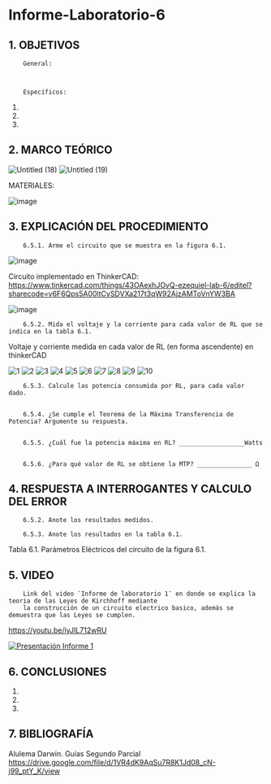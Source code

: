 # Informe-Laboratorio-6

## 1. OBJETIVOS
 
        General: 



        Específicos: 
 
1.  
        
2. 
        
3. 
        

## 2. MARCO TEÓRICO

![Untitled (18)](https://user-images.githubusercontent.com/93396250/149058150-5903c410-fa0a-4166-9e27-777ed826383b.jpg)
![Untitled (19)](https://user-images.githubusercontent.com/93396250/149058152-dc708003-adb2-4f2b-bd23-924a3e807eee.jpg)

MATERIALES:

![image](https://user-images.githubusercontent.com/93396250/149244593-df8482f8-df8f-4146-8768-30268dbbe319.png)

## 3. EXPLICACIÓN DEL PROCEDIMIENTO

        6.5.1. Arme el circuito que se muestra en la figura 6.1.

![image](https://user-images.githubusercontent.com/93396250/149243938-4599a8a6-6727-451c-9709-6be68cf3ded4.png)

Circuito implementado en ThinkerCAD: https://www.tinkercad.com/things/43OAexhJOvQ-ezequiel-lab-6/editel?sharecode=v6F6Qps5A00ltCySDVXa217t3qW92AjzAMToVnYW3BA

![image](https://user-images.githubusercontent.com/93396250/149424077-f740e908-a761-46f5-beff-4c4c954a1473.png)


        6.5.2. Mida el voltaje y la corriente para cada valor de RL que se indica en la tabla 6.1.

   Voltaje y corriente medida en cada valor de RL (en forma ascendente) en thinkerCAD

![1](https://user-images.githubusercontent.com/93396250/149423835-fb7ca360-cd1b-40a2-bbc3-45aaed04727f.JPG)
![2](https://user-images.githubusercontent.com/93396250/149423843-eb132227-8e70-4feb-bf94-f8e9ebe1defe.JPG)
![3](https://user-images.githubusercontent.com/93396250/149423849-8dcfbb89-863d-43da-a604-c9a69218ab18.JPG)
![4](https://user-images.githubusercontent.com/93396250/149423877-9b6d98e5-1458-4c2c-9a04-14b9db451b3b.JPG)
![5](https://user-images.githubusercontent.com/93396250/149423883-159daae5-8008-4f25-af27-1a884758f559.JPG)
![6](https://user-images.githubusercontent.com/93396250/149423888-75027bb9-7e87-450f-b17b-f2488a0fe6c3.JPG)
![7](https://user-images.githubusercontent.com/93396250/149423894-ec6b32ed-8980-4032-b769-5ff727de9be0.JPG)
![8](https://user-images.githubusercontent.com/93396250/149423897-c086d70c-84d8-4ee7-b569-52ef58b799bd.JPG)
![9](https://user-images.githubusercontent.com/93396250/149423903-51a32be5-6f0f-4235-ad18-15d6b9320846.JPG)
![10](https://user-images.githubusercontent.com/93396250/149423905-3928247f-8599-43a3-8ae5-f9d9164d5639.JPG)
       
        6.5.3. Calcule las potencia consumida por RL, para cada valor dado.
        
        
        6.5.4. ¿Se cumple el Teorema de la Máxima Transferencia de Potencia? Argumente su respuesta.


        6.5.5. ¿Cuál fue la potencia máxima en RL? __________________Watts
        
        
        6.5.6. ¿Para qué valor de RL se obtiene la MTP? _______________ Ω
        
        

## 4. RESPUESTA A INTERROGANTES Y CALCULO DEL ERROR

        6.5.2. Anote los resultados medidos.
        
        6.5.3. Anote los resultados en la tabla 6.1.



Tabla 6.1. Parámetros Eléctricos del circuito de la figura 6.1.


## 5. VIDEO

        Link del video ¨Informe de laboratorio 1¨ en donde se explica la teoria de las Leyes de Kirchhoff mediante 
        la construcción de un circuito electrico basico, además se demuestra que las Leyes se cumplen.
 
 https://youtu.be/iyJIL712wRU
 
[![Presentación Informe 1](https://img.youtube.com/vi/iyJIL712wRU/0.jpg)](https://www.youtube.com/watch?v=iyJIL712wRU)

## 6. CONCLUSIONES

   1.
        
   2.  
        
   3. 
        


## 7. BIBLIOGRAFÍA

Alulema Darwin. Guías Segundo Parcial https://drive.google.com/file/d/1VR4dK9AqSu7R8K1Jd08_cN-j99_ptY_K/view
